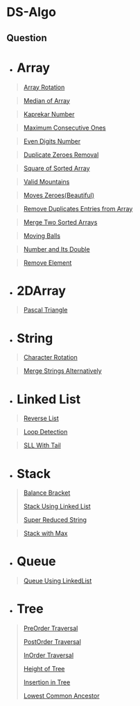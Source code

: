 # DS-Algo

## Question

- # **Array**
> [Array Rotation](https://github.com/skar1707/DS-Algo/blob/main/Array/Array_Rotation.cpp)

> [Median of Array](https://github.com/skar1707/DS-Algo/blob/main/Array/Median.cpp)

> [Kaprekar Number](https://github.com/skar1707/DS-Algo/blob/main/Array/Kaprekar_Number.cpp)

> [Maximum Consecutive Ones](https://github.com/skar1707/DS-Algo/blob/main/Array/findMaxConsecutiveOnes.cpp)

>[Even Digits Number](https://github.com/skar1707/DS-Algo/blob/main/Array/EvenNumberDigits.cpp)

>[Duplicate Zeroes Removal](https://github.com/skar1707/DS-Algo/blob/main/Array/Duplicate_Zero.cpp)

>[Square of Sorted Array](https://github.com/skar1707/DS-Algo/blob/main/Array/Square_of_Sorted_Array.cpp)

>[Valid Mountains](https://github.com/skar1707/DS-Algo/blob/main/Array/Valid_Mountain.cpp)

>[Moves Zeroes(Beautiful)](https://github.com/skar1707/DS-Algo/blob/main/Array/Move_Zeroes.cpp)

>[Remove Duplicates Entries from Array](https://github.com/skar1707/DS-Algo/blob/main/Array/RemoveDuplicate.cpp)

>[Merge Two Sorted Arrays](https://github.com/skar1707/DS-Algo/blob/main/Array/MergeSortedArray.cpp)

>[Moving Balls](https://github.com/skar1707/DS-Algo/blob/main/Array/MovingBalls.cpp)

>[Number and Its Double](https://github.com/skar1707/DS-Algo/blob/main/Array/NumberandDouble.cpp)

>[Remove Element](https://github.com/skar1707/DS-Algo/blob/main/Array/RemoveElement.cpp)

- # **2DArray**
>[Pascal Triangle](https://github.com/skar1707/DS-Algo/blob/main/2DArray/Pascal_Triangle.cpp)

- # **String**
>[Character Rotation](https://github.com/skar1707/DS-Algo/blob/main/String/Character_Rotation.cpp)

>[Merge Strings Alternatively](https://github.com/skar1707/DS-Algo/blob/main/String/MergeAlternatively.cpp)

- # **Linked List**
> [Reverse List](https://github.com/skar1707/DS-Algo/blob/main/Linked%20List/Reverse_List.cpp)

> [Loop Detection](https://github.com/skar1707/DS-Algo/blob/main/Linked%20List/Loop_Detection.cpp)

> [SLL With Tail](https://github.com/skar1707/DS-Algo/blob/main/Linked%20List/SLL_With_Tail.cpp)

- # **Stack**
> [Balance Bracket](https://github.com/skar1707/DS-Algo/blob/main/Stack/BalancedBracket.cpp)
> 
> [Stack Using Linked List](https://github.com/skar1707/DS-Algo/blob/main/Stack/StackUsingLinkedList.cpp)
> 
> [Super Reduced String](https://github.com/skar1707/DS-Algo/blob/main/Stack/Super_Reduced_string.cpp)

> [Stack with Max](https://github.com/skar1707/DS-Algo/blob/main/Stack/stack_with_max_naive.cpp)

- # **Queue**
> [Queue Using LinkedList](https://github.com/skar1707/DS-Algo/blob/main/Queue/QueueUsingLinkedList.cpp)

- # **Tree**
> [PreOrder Traversal](https://github.com/skar1707/DS-Algo/blob/main/Tree/PreOrderTraversal.cpp)
> 
> [PostOrder Traversal](https://github.com/skar1707/DS-Algo/blob/main/Tree/PostOrderTraversal.cpp)
> 
> [InOrder Traversal](https://github.com/skar1707/DS-Algo/blob/main/Tree/InOrderTraversal.cpp)
> 
> [Height of Tree](https://github.com/skar1707/DS-Algo/blob/main/Tree/HeightofTree.cpp)
> 
> [Insertion in Tree](https://github.com/skar1707/DS-Algo/blob/main/Tree/InsertioninTree.cpp)
> 
> [Lowest Common Ancestor](https://github.com/skar1707/DS-Algo/blob/main/Tree/Lowest_Common_Ancestor.cpp)
